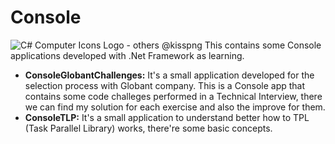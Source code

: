 # Console
<img src="https://banner2.kisspng.com/20180624/uso/kisspng-c-computer-icons-logo-5b2f8b7cd87ca9.0390539915298425568867.jpg" alt="C# Computer Icons Logo - others @kisspng">
This contains some Console applications developed with .Net Framework as learning.

- **ConsoleGlobantChallenges:**
It's a small application developed for the selection process with Globant company. This is a Console app that contains some code challeges performed in a Technical Interview, there we can find my solution for each exercise and also the improve for them.
- **ConsoleTLP:**
It's a small application to understand better how to TPL (Task Parallel Library) works, there're some basic concepts.
